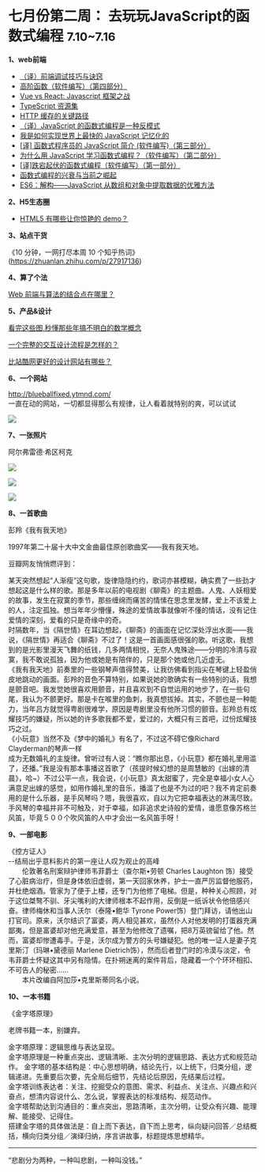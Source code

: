 # 七月份第二周： 去玩玩JavaScript的函数式编程 <small>7.10~7.16</small>

__1、web前端__    
    
- [（译）前端调试技巧与诀窍](https://juejin.im/post/5901e8d6a0bb9f0065e64f63)  
- [高阶函数（软件编写）（第四部分）](https://github.com/xitu/gold-miner/blob/master/TODO/higher-order-functions-composing-software.md)  
- [Vue vs React: Javascript 框架之战](https://www.juhe.cn/news/index/id/1790)  
- [TypeScript 资源集](https://segmentfault.com/a/1190000010130073)  
- [HTTP 缓存的关键路径](https://segmentfault.com/a/1190000010139075)  
- [（译）JavaScript 的函数式编程是一种反模式](https://juejin.im/post/59645b29f265da6c20419170)  
- [我是如何实现世界上最快的 JavaScript 记忆化的](https://juejin.im/post/5912b635a0bb9f0058b44c60)  
- [[译] 函数式程序员的 JavaScript 简介 (软件编写)（第三部分）](https://juejin.im/post/58f58b06da2f60005d43388b)  
- [为什么用 JavaScript 学习函数式编程？（软件编写）（第二部分）](https://juejin.im/post/58f5a2ecb123db2fa2b1b244)  
- [[译]跌宕起伏的函数式编程（软件编写）（第一部分）](https://juejin.im/post/58f0eb570ce463006ba37089)  
- [函数式编程的兴衰与当前之崛起](http://huziketang.com/blog/posts/detail?postId=58e3062ba58c240ae35bb8de)    
- [ES6：解构——JavaScript 从数组和对象中提取数据的优雅方法](http://huziketang.com/blog/posts/detail?postId=58f41a06a58c240ae35bb8e6)  

__2、H5生态圈__      

- [HTML5 有哪些让你惊艳的 demo？](https://www.zhihu.com/question/24398907)  
 
__3、站点干货__    

《10 分钟，一网打尽本周 10 个知乎热词》(https://zhuanlan.zhihu.com/p/27917136)

__4、算了个法__     

[Web 前端与算法的结合点在哪里？](https://www.zhihu.com/question/21107420)

__5、产品&设计__        

[看完这些图,秒懂那些年搞不明白的数学概念](http://www.360doc.com/content/14/1120/01/2006953_426552804.shtml)  

[一个完整的交互设计流程是怎样的？](https://www.zhihu.com/question/31140769)
  
[比站酷网更好的设计网站有哪些？](https://www.zhihu.com/question/20369808)

__6、一个网站__

http://blueballfixed.ytmnd.com/    
一直在动的网站，一切都显得那么有规律，让人看着就特别的爽，可以试试  

![](https://github.com/bluezhan/weeky/raw/master/docs/img/72-3.png) 

__7、一张照片__   

阿尔弗雷德·希区柯克  

![](https://github.com/bluezhan/weeky/raw/master/docs/img/72-18.png) 

![](https://github.com/bluezhan/weeky/raw/master/docs/img/72-11.png) 

![](https://github.com/bluezhan/weeky/raw/master/docs/img/72-12.jpg) 

__8、一首歌曲__  

彭羚《我有我天地》  

1997年第二十届十大中文金曲最佳原创歌曲奖——我有我天地。

豆瓣网友悄悄燃评到：

某天突然想起“人渐瘦”这句歌，旋律隐隐约约，歌词亦甚模糊，确实费了一些劲才想起这是什么样的歌。那是多年以前的电视剧《聊斋》的主题曲。人鬼、人妖相爱的故事，发生在寂寞的季节，那些缠绵而痛苦的情愫在思念里发酵，爱上不该爱上的人，注定孤独。想当年年少懵懂，殊途的爱情故事就像听不懂的情话，没有记住爱情的深刻，爱看的只是奇缘中的奇。   
时隔数年，当《隔世情》在耳边想起，《聊斋》的画面在记忆深处浮出水面——我说，《隔世情》再适合《聊斋》不过了！这是一首画面感很强的歌。听这歌，我想到的是光影里漫天飞舞的纸钱，几多两情相悦，无奈人鬼殊途——分明的冷清与寂寞，我不敢说孤独，因为他或她是有陪伴的，只是那个她或他几近虚无。   
《我有我天地》前奏里的一些钢琴声值得赞美，让我彷佛看到指尖在琴键上轻盈俏皮地跳动的画面。彭羚的音色不算特别，如果说她的歌确实有一些特别的话，我想是颤音吧。我发觉她很喜欢用颤音，并且喜欢到不自觉运用的地步了，在一些句尾，我认为不颤更好。那是卡在喉里的鱼刺，我真想拔掉。其实，不颤也是一种能力，当年吕方就觉得粤剧很难学，原因是粤剧里没有他所习惯的颤音。彭羚总有炫耀技巧的嫌疑，所以她的许多歌我都不爱，爱过的，大概只有三首吧，过份炫耀技巧之过。   
《小玩意》当然不及《梦中的婚礼》有名了，不过这不碍它像Richard Clayderman的琴声一样  
成为无数婚礼的主旋律。曾听过有人说：“瞧你那出息，《小玩意》都在婚礼里用滥了，还播。”我是没有那本事播这首歌了（孩提时候幻想的是周慧敏的《出嫁的清晨》，哈~）不过公平一点，我会说，《小玩意》真太甜蜜了，完全是幸福小女人心满意足出嫁的感觉，如用作婚礼里的音乐，播滥了也是不为过的吧？我不肯定前奏用的是什么乐器，是手风琴吗？嗯，我很喜欢，自以为它把幸福表达的淋漓尽致。手风琴的幸福并非不可触及，对于幸福，如非追求史诗般的爱情，谁愿意像苏格兰风笛，毕竟５００个吹风笛的人中才会出一名风笛手呀！  

__9、一部电影__   
 
《控方证人》  
--结局出乎意料影片的第一座让人叹为观止的高峰  
　　伦敦著名刑案辩护律师韦菲爵士（查尔斯•劳顿 Charles Laughton 饰）接受了心脏病治疗，但是身体依旧虚弱，第一天回家休养，护士一直严厉监督他服药，并杜绝烟酒。管家为了便于上楼，还专门为他修了电梯。但是，种种关心照顾，对于这位桀骜不驯、牙尖嘴利的大律师根本不起作用，反倒是一纸诉状令他倍感兴奋。律师梅休和当事人沃尔（泰隆•鲍华 Tyrone Power饰）登门拜访，请他出山打官司。原来，沃尔结识了富婆，两人相见甚欢，虽然仆人对他发明的打蛋器充满鄙夷，但是富婆却对他充满爱意，甚至为他修改了遗嘱，把8万英镑留给了他。然而，富婆却惨遭毒手。于是，沃尔成为警方的头号嫌疑犯。他的唯一证人是妻子克里斯汀（玛琳•黛德丽 Marlene Dietrich饰），然而后者登门时的冷漠与淡定，令韦菲爵士怀疑这其中另有隐情。在扑朔迷离的案件背后，隐藏着一个个环环相扣、不可告人的秘密……    
　　本片改编自阿加莎•克里斯蒂同名小说。

__10、一本书籍__ 

《金字塔原理》  

老牌书籍一本，别嫌弃。

金字塔原理：逻辑思维与表达呈现。  
金字塔原理是一种重点突出、逻辑清晰、主次分明的逻辑思路、表达方式和规范动作。
金字塔的基本结构是：中心思想明确，结论先行，以上统下，归类分组，逻辑递进。先重要后次要，先全局后细节，先结论后原因，先结果后过程。  
金字塔训练表达者：关注、挖掘受众的意图、需求、利益点、关注点、兴趣点和兴奋点，想清内容说什么、怎么说，掌握表达的标准结构、规范动作。  
金字塔帮助达到沟通目的：重点突出，思路清晰，主次分明，让受众有兴趣、能理解、能接受、记得住。  
搭建金字塔的具体做法是：自上而下表达，自下而上思考，纵向疑问回答／总结概括，横向归类分组／演绎归纳，序言讲故事，标题提炼思想精华。  


-------------------

“悲剧分为两种，一种叫悲剧，一种叫没钱。”













